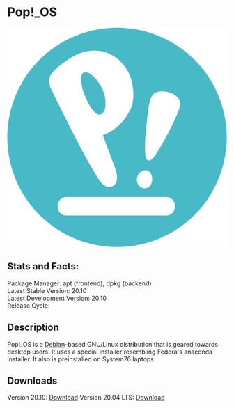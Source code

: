 # Pop!\_OS

![](icons/popos.png)

## Stats and Facts:
Package Manager: apt (frontend), dpkg (backend)<br>
Latest Stable Version: 20.10<br>
Latest Development Version: 20.10<br>
Release Cycle: 

## Description
Pop!\_OS is a [Debian](debian.md)-based GNU/Linux distribution that is geared towards desktop users. It uses a special installer resembling Fedora's anaconda installer. It also is preinstalled on System76 laptops.

## Downloads

Version 20.10: [Download](https://pop-iso.sfo2.cdn.digitaloceanspaces.com/20.10/amd64/intel/14/pop-os_20.10_amd64_intel_14.iso)
Version 20.04 LTS: [Download](https://pop-iso.sfo2.cdn.digitaloceanspaces.com/20.04/amd64/intel/26/pop-os_20.04_amd64_intel_26.iso)
